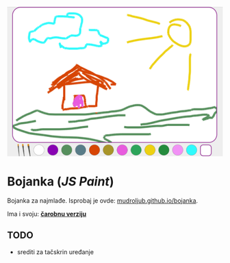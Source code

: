 [![](screen.png)](http://mudroljub.github.io/bojanka/)

# Bojanka (*JS Paint*)

Bojanka za najmlađe. Isprobaj je ovde: [mudroljub.github.io/bojanka](http://mudroljub.github.io/bojanka/). 

Ima i svoju:
**[čarobnu verziju](http://mudroljub.github.io/bojanka/carobna.html)**

## TODO
- srediti za tačskrin uređanje
